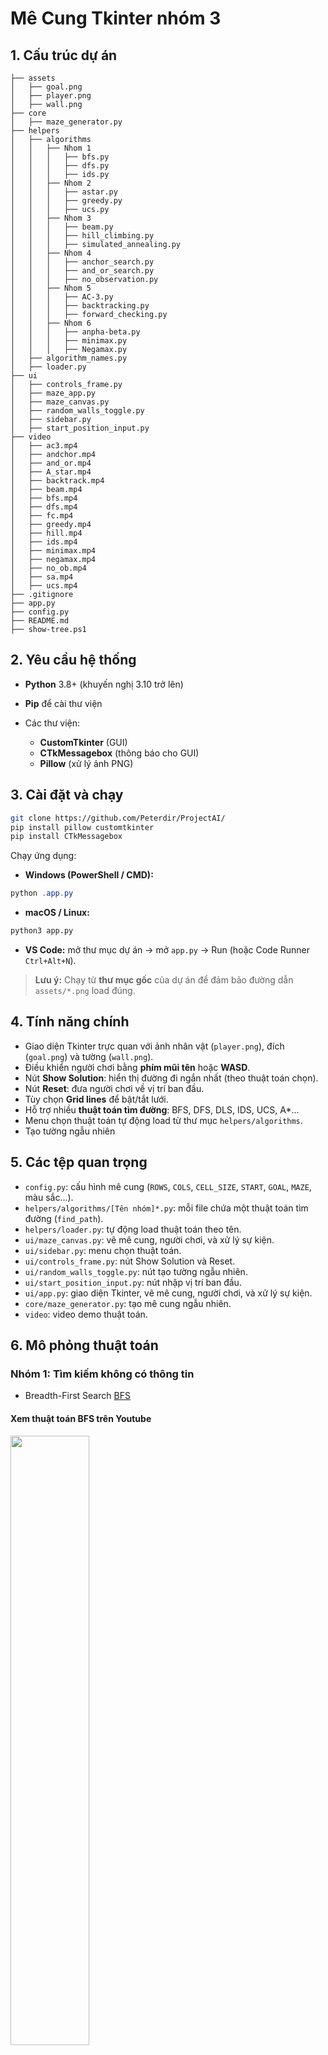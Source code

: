 # Mê Cung Tkinter nhóm 3
## 1. Cấu trúc dự án

```text
├── assets
│   ├── goal.png
│   ├── player.png
│   ├── wall.png
├── core
│   ├── maze_generator.py
├── helpers
│   ├── algorithms
│   │   ├── Nhom 1
│   │   │   ├── bfs.py
│   │   │   ├── dfs.py
│   │   │   ├── ids.py
│   │   ├── Nhom 2
│   │   │   ├── astar.py
│   │   │   ├── greedy.py
│   │   │   ├── ucs.py
│   │   ├── Nhom 3
│   │   │   ├── beam.py
│   │   │   ├── hill_climbing.py
│   │   │   ├── simulated_annealing.py
│   │   ├── Nhom 4
│   │   │   ├── anchor_search.py
│   │   │   ├── and_or_search.py
│   │   │   ├── no_observation.py
│   │   ├── Nhom 5
│   │   │   ├── AC-3.py
│   │   │   ├── backtracking.py
│   │   │   ├── forward_checking.py
│   │   ├── Nhom 6
│   │   │   ├── anpha-beta.py
│   │   │   ├── minimax.py
│   │   │   ├── Negamax.py
│   ├── algorithm_names.py
│   ├── loader.py
├── ui
│   ├── controls_frame.py
│   ├── maze_app.py
│   ├── maze_canvas.py
│   ├── random_walls_toggle.py
│   ├── sidebar.py
│   ├── start_position_input.py
├── video
│   ├── ac3.mp4
│   ├── andchor.mp4
│   ├── and_or.mp4
│   ├── A_star.mp4
│   ├── backtrack.mp4
│   ├── beam.mp4
│   ├── bfs.mp4
│   ├── dfs.mp4
│   ├── fc.mp4
│   ├── greedy.mp4
│   ├── hill.mp4
│   ├── ids.mp4
│   ├── minimax.mp4
│   ├── negamax.mp4
│   ├── no_ob.mp4
│   ├── sa.mp4
│   ├── ucs.mp4
├── .gitignore
├── app.py
├── config.py
├── README.md
├── show-tree.ps1
```

## 2. Yêu cầu hệ thống

* **Python** 3.8+ (khuyến nghị 3.10 trở lên)
* **Pip** để cài thư viện
* Các thư viện:

  * **CustomTkinter** (GUI)
  * **CTkMessagebox** (thông báo cho GUI)
  * **Pillow** (xử lý ảnh PNG)

## 3. Cài đặt và chạy

```bash
git clone https://github.com/Peterdir/ProjectAI/
pip install pillow customtkinter
pip install CTkMessagebox
```

Chạy ứng dụng:

* **Windows (PowerShell / CMD):**

```powershell
python .app.py
```

* **macOS / Linux:**

```bash
python3 app.py
```

* **VS Code:** mở thư mục dự án → mở `app.py` → Run (hoặc Code Runner `Ctrl+Alt+N`).

> **Lưu ý:** Chạy từ **thư mục gốc** của dự án để đảm bảo đường dẫn `assets/*.png` load đúng.

## 4. Tính năng chính

* Giao diện Tkinter trực quan với ảnh nhân vật (`player.png`), đích (`goal.png`) và tường (`wall.png`).
* Điều khiển người chơi bằng **phím mũi tên** hoặc **WASD**.
* Nút **Show Solution**: hiển thị đường đi ngắn nhất (theo thuật toán chọn).
* Nút **Reset**: đưa người chơi về vị trí ban đầu.
* Tùy chọn **Grid lines** để bật/tắt lưới.
* Hỗ trợ nhiều **thuật toán tìm đường**: BFS, DFS, DLS, IDS, UCS, A\*…
* Menu chọn thuật toán tự động load từ thư mục `helpers/algorithms`.
* Tạo tường ngẫu nhiên 
## 5. Các tệp quan trọng

* `config.py`: cấu hình mê cung (`ROWS`, `COLS`, `CELL_SIZE`, `START`, `GOAL`, `MAZE`, màu sắc…).
* `helpers/algorithms/[Tên nhóm]*.py`: mỗi file chứa một thuật toán tìm đường (`find_path`).
* `helpers/loader.py`: tự động load thuật toán theo tên.
* `ui/maze_canvas.py`: vẽ mê cung, người chơi, và xử lý sự kiện.
* `ui/sidebar.py`: menu chọn thuật toán.
* `ui/controls_frame.py`: nút Show Solution và Reset.
* `ui/random_walls_toggle.py`: nút tạo tường ngẫu nhiên.
* `ui/start_position_input.py`: nút nhập vị trí ban đầu.
* `ui/app.py`: giao diện Tkinter, vẽ mê cung, người chơi, và xử lý sự kiện.
* `core/maze_generator.py`: tạo mê cung ngẫu nhiên.
* `video`: video demo thuật toán.

## 6. Mô phỏng thuật toán

### Nhóm 1: Tìm kiếm không có thông tin
* Breadth-First Search [BFS](video/bfs.mp4)
#### Xem thuật toán BFS trên Youtube
[<img src="https://img.youtube.com/vi/lkdVm7dHHK0/maxresdefault.jpg" width="50%">](https://youtu.be/lkdVm7dHHK0)
* Depth-First Search [DFS](video/dfs.mp4)
#### Xem thuật toán DFS trên Youtube
[<img src="https://img.youtube.com/vi/a7o1QR4db7A/maxresdefault.jpg" width="50%">](https://youtu.be/a7o1QR4db7A)
* Iterative Deepening DFS [IDS](video/ids.mp4)
#### Xem thuật toán IDS trên Youtube
[<img src="./thumbnails/ids.jpg" width="50%">](https://youtu.be/y2_77J-UUF0)
### Nhóm 2: Tìm kiếm có thông tin
* Uniform Cost Search [UCS](video/ucs.mp4)
#### Xem thuật toán UCS trên Youtube
[<img src="https://img.youtube.com/vi/XQOEQzFJ0J8/maxresdefault.jpg" width="50%">](https://youtu.be/XQOEQzFJ0J8)
* Greedy Best-First Search [Greedy](video/greedy.mp4)
#### Xem thuật toán Greedy trên Youtube
[<img src="https://img.youtube.com/vi/5n4yFOvHwG8/maxresdefault.jpg" width="50%">](https://youtu.be/5n4yFOvHwG8)
* A* Search [A*](video/astar.mp4)
#### Xem thuật toán A* trên Youtube
[<img src="https://img.youtube.com/vi/-dSj1eJg3g8/maxresdefault.jpg" width="50%">](https://youtu.be/-dSj1eJg3g8)

### Nhóm 3: Tìm kiếm tối ưu hóa
* Beam Search [Beam](video/beam.mp4)
#### Xem thuật toán Beam trên Youtube
[<img src="https://img.youtube.com/vi/-YWgv18ILjM/maxresdefault.jpg" width="50%">](https://youtu.be/-YWgv18ILjM)
* Hill Climbing [Hill](video/hill.mp4)
#### Xem thuật toán Hill trên Youtube
[<img src="https://img.youtube.com/vi/tnEJdaJVpwg/maxresdefault.jpg" width="50%">](https://youtu.be/tnEJdaJVpwg)
* Simulated Annealing [Simulated](video/simulated.mp4)
#### Xem thuật toán Simulated trên Youtube
[<img src="https://img.youtube.com/vi/9q9sUCsdJUI/maxresdefault.jpg" width="50%">](https://youtu.be/9q9sUCsdJUI)

### Nhóm 4: Tìm kiếm dựa trên mức độ quan sát /xác định của môi trường
* Anchor Search [Anchor](video/anchor.mp4)
#### Xem thuật toán Anchor trên Youtube
[<img src="https://img.youtube.com/vi/Edh7FfOdwbY/maxresdefault.jpg" width="50%">](https://youtu.be/Edh7FfOdwbY)
* AND-OR Search [AND-OR](video/and_or.mp4)
#### Xem thuật toán AND-OR trên Youtube
[<img src="https://img.youtube.com/vi/bCGtLPW-qgU/maxresdefault.jpg" width="50%">](https://youtu.be/bCGtLPW-qgU)
* No Observation [No-Observation](video/no_ob.mp4)
#### Xem thuật toán No Observation trên Youtube
[<img src="https://img.youtube.com/vi/UEIL9LKo8g8/maxresdefault.jpg" width="50%">](https://youtu.be/UEIL9LKo8g8)

### Nhóm 5: Tìm kiếm dựa trên thông tin ràng buộc
* AC-3 [AC-3](video/ac3.mp4)
#### Xem thuật toán AC-3 trên Youtube
[<img src="https://img.youtube.com/vi/Rde7wIof2kk/maxresdefault.jpg" width="50%">](https://youtu.be/Rde7wIof2kk)
* Backtracking [Backtracking](video/backtrack.mp4)
#### Xem thuật toán Backtracking trên Youtube
[<img src="https://img.youtube.com/vi/rcbGf-vI-F4/maxresdefault.jpg" width="50%">](https://youtu.be/rcbGf-vI-F4)
* Forward Checking [Forward Checking](video/fc.mp4)
#### Xem thuật toán Forward Checking trên Youtube
[<img src="https://img.youtube.com/vi/8yG5f7ZGfk8/maxresdefault.jpg" width="50%">](https://youtu.be/8yG5f7ZGfk8)

### Nhóm 6: Tìm kiếm đối kháng
* Alpha-Beta Pruning [Alpha-Beta](video/anpha-beta.mp4)
* Minimax [Minimax](video/minimax.mp4)
* Negamax [Negamax](video/negamax.mp4)


## 7 Mô tả giao diện

### Mô tả chính

Bắt đầu với giao diện chính `app.py` khi chạy nó sẽ có giao diện như này
![image](./image/image_load.png)
Ở đây nhân vật chính sẽ ở ô bắt đầu của mê cung (ở góc trên bên trái ) và 1 đích đến (ở góc dưới bên phải)
Có thể điều chỉnh tọa độ nhân vật bằng cách click chuột vào ô trên giao diện (đảm bảo các ô phải nằm trên mê cung)
hoặc có thể nhập tọa độ thủ công với nút **Đặt vị trí bắt đầu** nhân vật sẽ di chuyển đến ô đó

Ở trên giao diện có các nút tương tác:
- **[Nhóm thuật toán và thuật toán]** chẳng hạn như **Nhom 1 → Breadth-First Search**, được phép nhấn vào nút OptionMenu này để chọn các nhóm thuật toán khác
- **[Grid lines]** Nhấn vào nút button này để bật/tắt lưới trên mê cung (sẽ thấy được mê cung 1 cách trực quan)
- **[Show Solution]** Nhấn vào nút button này để hiện thị đường đi theo thuật toán đã chọn
- **[Reset]** Nhấn vào nút button này để reset lại mê cung
- **[Random Mê Cung]** Nhấn vào nút button này để tạo mê cung ngẫu nhiên theo kích thước đã được setting sẵn (mặc định là mê cung có kích thước `21x31`)
- Chỉnh kích thước mê cung bằng cách nhấn vào OptionMenu mặc định `21x31`
- Toggle **Thêm tường ngẫu nhiên khi di chuyển**: Tạo tường trong mê cung làm khó thuật toán
- Hai bảng nhỏ :
  - **Chỉ số thuật toán**: Những chỉ số chính của thuật toán chẳng hạn như **Steps** (Số bước đi), **Visited** (Số ô đã thăm), **Time** (Thời gian thực hiện thuật toán),...
  - **Lịch sử Seed**: Lịch sử các seed đã được tạo ra (Tương tác thực trên Seed để thay đổi mê cung)

### Các thông báo phát sinh

<table>
  <tr><td><b>Không thể thoát thuật toán khi đang chạy</b></td><td><img src="./image/cannot_exit.png" width="250"></td></tr>
  <tr><td><b>Hoàn thành thuật toán</b></td><td><img src="./image/complete.png" width="250"></td></tr>
  <tr><td><b>Không tìm thấy đường đi</b></td><td><img src="./image/not_found.png" width="250"></td></tr>
  <tr><td><b>Xác nhận thoát app</b></td><td><img src="./image/comfirm_exit.png" width="250"></td></tr>
</table>



---

## Liên hệ

Nếu có thắc mắc về code, bạn có thể liên hệ nhóm chúng tôi qua:

### Thành viên nhóm

#### 1. Đặng Minh Tài
<p align="center">
  <a href="mailto:dmt826321@gmail.com"><img src="https://img.shields.io/badge/Gmail-D14836?logo=gmail&logoColor=white&style=for-the-badge"/></a>
  <a href="https://facebook.com/tamidanopro"><img src="https://img.shields.io/badge/Facebook-1877F2?logo=facebook&logoColor=white&style=for-the-badge"/></a>
  <a href="https://github.com/dangminhtai"><img src="https://img.shields.io/badge/GitHub-181717?logo=github&logoColor=white&style=for-the-badge"/></a>
</p>

#### 2. Trần Minh Trọng Nhân
<p align="center">
  <a href="mailto:tranminhtrongnhan22072005@gmail.com"><img src="https://img.shields.io/badge/Gmail-D14836?logo=gmail&logoColor=white&style=for-the-badge"/></a>
  <a href="facebook.com/tran.nhan.407057"><img src="https://img.shields.io/badge/Facebook-1877F2?logo=facebook&logoColor=white&style=for-the-badge"/></a>
  <a href="https://github.com/sibula227"><img src="https://img.shields.io/badge/GitHub-181717?logo=github&logoColor=white&style=for-the-badge"/></a>
</p>

#### 3. Lâm Khánh Duy
<p align="center">
  <a href="mailto:lamkhanhduy123kg@gmail.com"><img src="https://img.shields.io/badge/Gmail-D14836?logo=gmail&logoColor=white&style=for-the-badge"/></a>
  <a href="https://www.facebook.com/duy.lamkhanh.399"><img src="https://img.shields.io/badge/Facebook-1877F2?logo=facebook&logoColor=white&style=for-the-badge"/></a>
  <a href="https://github.com/Peterdir"><img src="https://img.shields.io/badge/GitHub-181717?logo=github&logoColor=white&style=for-the-badge"/></a>
</p>

> Thả 1 star ⭐ nếu cảm thấy dự án này hữu ích nhé!

